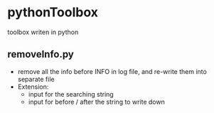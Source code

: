 # pythonToolbox
toolbox writen in python
## removeInfo.py
- remove all the info before INFO in log file, and re-write them into separate file
- Extension:
    + input for the searching string
    + input for before / after the string to write down
